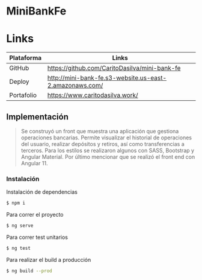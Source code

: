 # MiniBankFe

# Links

| Plataforma | Links |
| ------ | ------ |
| GitHub | https://github.com/CaritoDasilva/mini-bank-fe |
| Deploy | http://mini-bank-fe.s3-website.us-east-2.amazonaws.com/ |
| Portafolio | https://www.caritodasilva.work/ |


## Implementación

> Se construyó un front que muestra una aplicación que gestiona operaciones bancarias. Permite visualizar el historial de operaciones del usuario, realizar depósitos y retiros, así como transferencias a terceros.
> Para los estilos se realizaron algunos con SASS, Bootstrap y Angular Material.
> Por último mencionar que se realizó el front end con Angular 11.


### Instalación

Instalación de dependencias
```sh
$ npm i
```

Para correr el proyecto

```sh
$ ng serve
```

Para correr test unitarios

```sh
$ ng test
```

Para realizar el build a producción

```sh
$ ng build --prod
```



